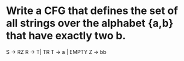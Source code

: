 # Write a CFG that defines the set of all strings over the alphabet {a,b} that have exactly two b.

S -> RZ
R -> T| TR
T -> a | EMPTY
Z -> bb
